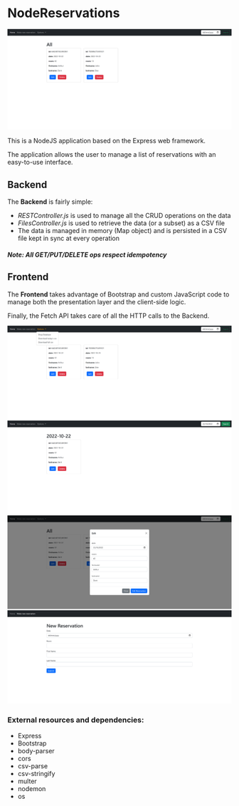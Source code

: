 # NodeReservations

![Home Page](./screens/Index.png)

This is a NodeJS application based on the Express web framework.

The application allows the user to manage a list of reservations with an easy-to-use interface.

## Backend

The <strong>Backend</strong> is fairly simple:
 - <em>RESTController.js</em> is used to manage all the CRUD operations on the data
 - <em>FilesController.js</em> is used to retrieve the data (or a subset) as a CSV file
 - The data is managed in memory (Map object) and is persisted in a CSV file kept in sync at every operation

##### <em> Note: All GET/PUT/DELETE ops respect idempotency </em>

## Frontend

The <strong>Frontend</strong> takes advantage of Bootstrap and custom JavaScript code to manage both the presentation layer and the client-side logic.

Finally, the Fetch API takes care of all the HTTP calls to the Backend.

![Menu](./screens/Menu.png)
![Date Filter](./screens/Date_Filter.png)
![Edit Dialog](./screens/Modal_Dialog.png)
![New Reservation](./screens/New_Reservation.png)

### External resources and dependencies:
- Express
- Bootstrap
- body-parser
- cors
- csv-parse
- csv-stringify
- multer
- nodemon
- os

